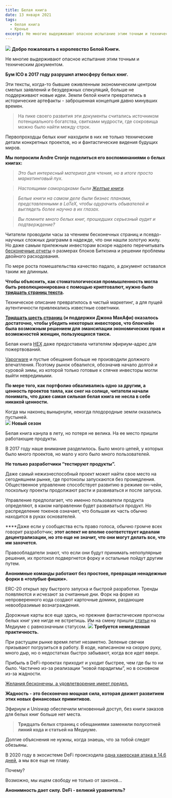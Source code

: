 ```yaml
---
title: Белая книга
date: 13 января 2021
tags:
  - белая книга
  - Кронье
excerpt: Не многие выдерживают опасное испытание этим точным и техническим документом. Бум ICO в 2017 году разрушил атмосферу Белых книг. Ностальгия говорит сама за себя - мы попросили Андре Кронье поделиться своими воспоминаниями о Белых книгах.
---
```


![](https://lh6.googleusercontent.com/DLtZJ2vOQG6ha8OoVdHUQicqvkTuds7hfOvMjwAW-eI1CJz9aGdmWR-s0bYXYUC-EofJHMwqWJdFVzWWLHBKVhuU4OjygG_VXKcdjhxLy_amDC4qJD745z4tz2aXrKfI8wMxGUEx)
**Добро пожаловать в королевство Белой Книги.**

Не многие выдерживают опасное испытание этим точным и техническим документом. 

**Бум ICO в 2017 году разрушил атмосферу белых книг.**

Эти тексты, когда-то бывшие оживленным экономическим центром смелых заявлений и безудержных спекуляций, больше не поддерживают новые идеи. Земли белой книги превратились в исторические артефакты - заброшенная концепция давно минувших времен.

> На пике своего развития эти документы считались источником потенциального богатства, свитками мудрости, где сокровища можно было найти между строк.

Первопроходцы белых книг находили в них не только технические детали конкретных проектов, но и фантастические видения будущих миров.

**Мы попросили Andre Cronje поделиться его воспоминаниями о белых книгах:**

> _Это был интересный материал для чтения, но в итоге просто маркетинговый пух._

> _Настоящими самородками были [_Желтые книги_](https://ethereum.github.io/yellowpaper/paper.pdf)._

> _Белые книги на самом деле были бизнес планами, представленными в LaTeX, чтобы одурачить обывателей и выглядеть  более научно в их глазах._

> _Вы помните много белых книг, прошедших серьезный аудит и подтверждение?_

Читатели проводили часы за чтением бесконечных страниц и псевдо-научных сложных диаграмм в надежде, что они нашли золотую жилу. Но даже самым прилежным инвесторам вскоре надоело перечитывать [бесконечные отчеты](https://s3.amazonaws.com/hathor-public-files/hathor-white-paper.pdf) о размерах блоков Биткоина и решении проблемы двойного расходования.

По мере роста помешательства качество падало, а документ оставался таким же длинным.

**Чтобы объяснить, как стоматологическая промышленность могла быть революционирована с помощью криптовалют, нужно было [тридцать страниц текста](https://dentacoin.com/assets/uploads/whitepaper.pdf).**

Техническое описание превратилось в чистый маркетинг, а для пущей аутентичности привлекались известные советники.

**[Тридцать шесть страниц](https://web.archive.org/web/20180518182304/http://pinktaxi.io/pdf/whitepaper.pdf) (и поддержки Джона МакАфи) оказалось достаточно, чтобы убедить некоторых инвесторов, что блокчейн была возможным решением для эмансипации экономических прав и возможностей женщин, пользующихся такси.**

Белая книга [HEX](https://docs.google.com/document/d/1P0ZDaBQx4ghkdX5IUwZb1n8ThvYf7i22MSt9Gm00JRU/edit) даже предоставила читателям эфириум-адрес для пожертвований.

[Vaporware](https://ru.wikipedia.org/wiki/Vaporware) и пустые обещания больше не производили должного впечатления. Поэтому рынок обвалился, обозначив начало долгой и суровой зимы, из которой только готовые к спячке инвесторы могли выйти невредимыми.

**По мере того, как портфолио обваливались одно за другим, а ценность проектов таяла, как снег на солнце, читатели начали понимать, что даже самая сильная белая книга не несла в себе никакой ценности.**       

Когда мы наконец вынырнули, некогда плодородные земли оказались пустыней.  
![](https://lh3.googleusercontent.com/GchrfZQqZFBMI6NtQekAV9xAgnn8iLP-XS7X_ZMzxL_XELG9Nhd7VkEdvEzRdeKvMbYu47YW6c6GhIzXJTTXzNECfu-hLlK2vbu7Drcho22IAuFkRJLKJq0oRZJSobdbFRzbZX81)
**Новый сезон**

Белая книга канула в лету, но потеря не велика. На ее место пришли работающие продукты.

В 2017 году наше внимание разделилось. Было много цепей, у которых было много проектов, но мало у кого было много пользователей.

**Не только разработчики “тестируют продукты”.**

Даже самый нежизнеспособный проект может найти свое место на сегодняшнем рынке, где протоколы запускаются без промедления. Общественное управление способствует развитию в режиме он-чейн, поскольку проекты продолжают расти и развиваться и после запуска.

Управление предполагает, что именно пользователи продукта определяют, в каком направлении будет развиваться продукт. Но распределение токенов означает, что большая их часть  обычно находится в руках основателей.

****Даже если у сообщества есть право голоса, обычно громче всех говорит разработчик; **этот аспект не вполне соответствует идеалам децентрализации, но это еще не значит, что они могут делать все, что им захочется.**

Правообладатели знают, что если они будут принимать непопулярные решения, их протокол подвергнется форку и остальные пойдут другим путем.

**Анонимные команды работают без простоев, превращая ненадежные форки в «голубые фишки».**

ERC-20 открыл эру быстрого запуска и быстрой разработки. Тренды появляются и исчезают за считанные дни. Форк на форке из непроверенного кода создают карточные домики, раздающие невообразимые вознаграждения.

Дорожные карты все еще здесь, но прежние фантастические прогнозы белых книг уже нигде не встретишь. Им на смену пришли [статьи](https://medium.com/iearn/yfi-df84573db81) на Медиуме с равнозначным статусом. 
![](https://lh3.googleusercontent.com/248sbOOCAmIH8wNLQXzuEXuNr_E3I9IkvLaHrp9iIKWir_TLu3j5aG04HKPqPR0YLFJ1TYLSG3rA0GHXa9it_Dvs42FqzHnQYXilGcPqz9qVEcEwT7TXXfCv53OpWWHaSLOXeCrC)
**Требуется немедленная практичность.**

При растущем рынке время летит незаметно. Зеленые свечки призывают погрузиться в работу. В коде, написанном на скорую руку, много дыр, но о недостатках быстро забывают, когда все идет вверх.

Прибыль в DeFi-проектах приходит и уходит быстрее, чем где бы то ни было. Частично из-за реализации “новой парадигмы”, но в основном из-за жадности.

[Желания бесконечны, а удовлетворение имеет предел.](https://insights.deribit.com/market-research/on-reflexivity-and-imitation-part-2/)

**Жадность - это бесконечно мощная сила, которая движет развитием этих новых финансовых примитивов.**

Эфириум и Uniswap обеспечили мгновенный доступ, без книги заказов для белых книг больше нет места.

> **Тридцать белых страниц с обещаниями заменили полусотней линий кода и статьей на Медиуме.**

Долгие объяснения не нужны, когда знаешь, что за тобой следят обезьяны. 

В 2020 году в экосистеме DeFi происходила [одна хакерская атака в 14.6 дней](https://blockthreat.substack.com/p/blockthreat-2020-a-year-in-review), а мы все еще не плаву.

Почему?

Возможно, мы ищем свободу не только от законов... 

**Анонимность дает силу. DeFi - великий уравнитель?**
